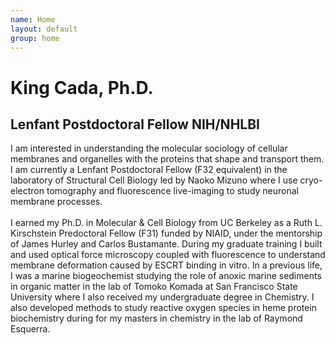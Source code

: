 ```yaml
---
name: Home
layout: default
group: home
---
```


<h1 class="text-center">King Cada, Ph.D.</h1>
<h2 class="text-center">Lenfant Postdoctoral Fellow NIH/NHLBI</h2>

<p class="lead text-justify">

I am interested in understanding the molecular sociology of cellular membranes and organelles with the proteins that shape and transport them. I am currently a Lenfant Postdoctoral Fellow (F32 equivalent) in the laboratory of Structural Cell Biology led by Naoko Mizuno where I use cryo-electron tomography and fluorescence live-imaging to study neuronal membrane processes. 
<br>
<br>
I earned my Ph.D. in Molecular & Cell Biology from UC Berkeley as a Ruth L. Kirschstein Predoctoral Fellow (F31) funded by NIAID, under the mentorship of James Hurley and Carlos Bustamante. During my graduate training I built and used optical force microscopy coupled with fluorescence to understand membrane deformation caused by ESCRT binding in vitro. In a previous life, I was a marine biogeochemist studying the role of anoxic marine sediments in organic matter in the lab of Tomoko Komada at San Francisco State University where I also received my undergraduate degree in Chemistry. I also developed methods to study reactive oxygen species in heme protein biochemistry during for my masters in chemistry in the lab of Raymond Esquerra.
</p>
